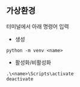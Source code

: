 ## 가상환경

터미널에서 아래 명령어 입력

- 생성
```
python -m venv <name>
```

- 활성화/비활성화
```
.\<name>\Scripts\activate
deactivate
```
